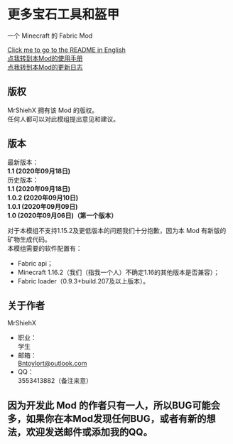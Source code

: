 # 更多宝石工具和盔甲
一个 Minecraft 的 Fabric Mod

[Click me to go to the README in English](https://github.com/MrShieh-X/more-gems-tools-armor/blob/master/README.md) <br/>
[点我转到本Mod的使用手册](https://github.com/MrShieh-X/more-gems-tools-armor/blob/master/manual-zh.md) <br/>
[点我转到本Mod的更新日志](https://github.com/MrShieh-X/more-gems-tools-armor/blob/master/update_logs-zh.md) <br/>
## 版权
MrShiehX 拥有该 Mod 的版权。<br/>
任何人都可以对此模组提出意见和建议。
## 版本
最新版本：<br/>
<b>1.1 (2020年09月18日)</b><br/>
历史版本：<br/>
<b>1.1 (2020年09月18日)</b><br/>
<b>1.0.2 (2020年09月10日)</b><br/>
<b>1.0.1 (2020年09月09日)</b><br/>
<b>1.0 (2020年09月06日)（第一个版本）</b><br/>

对于本模组不支持1.15.2及更低版本的问题我们十分抱歉，因为本 Mod 有新版的矿物生成代码。<br/>
本模组需要的软件配置有：
* Fabric api；
* Minecraft 1.16.2（我们（指我一个人）不确定1.16的其他版本是否兼容）；
* Fabric loader（0.9.3+build.207及以上版本）。

## 关于作者
MrShiehX<br/>
- 职业：<br/>
学生<br/>
- 邮箱：<br/>
Bntoylort@outlook.com<br/>
- QQ：<br/>
3553413882（备注来意）<br/>

## 因为开发此 Mod 的作者只有一人，所以BUG可能会多，如果你在本Mod发现任何BUG，或者有新的想法，欢迎发送邮件或添加我的QQ。
